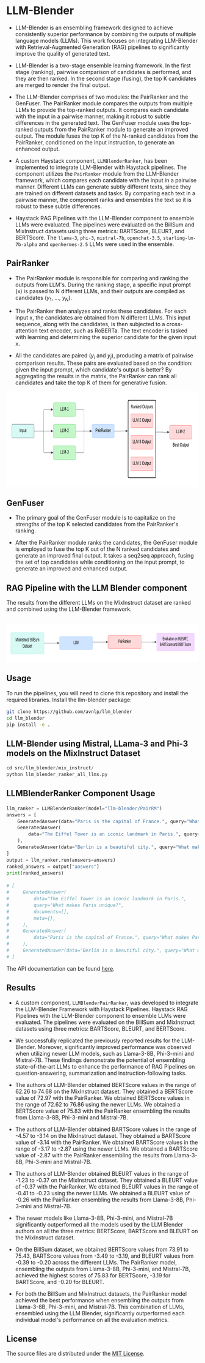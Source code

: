 # LLM-Blender

- LLM-Blender is an ensembling framework designed to achieve consistently superior performance by combining the outputs of multiple language models (LLMs). This work focuses on integrating LLM-Blender with Retrieval-Augmented Generation (RAG) pipelines to significantly improve the quality of generated text.

- LLM-Blender is a two-stage ensemble learning framework. In the first stage (ranking), pairwise comparison of candidates is performed, and they are then ranked. In the second stage (fusing), the top K candidates are merged to render the final output.

- The LLM-Blender comprises of two modules: the PairRanker and the GenFuser. The PairRanker module compares the outputs from multiple LLMs to provide the top-ranked outputs. It compares each candidate with the input in a pairwise manner, making it robust to subtle differences in the generated text. The GenFuser module uses the top-ranked outputs from the PairRanker module to generate an improved output. The module fuses the top K of the N-ranked candidates from the PairRanker, conditioned on the input instruction, to generate an enhanced output.

- A custom Haystack component, `LLMBlenderRanker`, has been implemented to integrate LLM-Blender with Haystack pipelines. The component utilizes the `PairRanker` module from the LLM-Blender framework, which compares each candidate with the input in a pairwise manner. Different LLMs can generate subtly different texts, since they are trained on different datasets and tasks. By comparing each text in a pairwise manner, the component ranks and ensembles the text so it is robust to these subtle differences.

- Haystack RAG Pipelines with the LLM-Blender component to ensemble LLMs were evaluated. The pipelines were evaluated on the BillSum and MixInstruct datasets using three metrics: BARTScore, BLEURT, and BERTScore. The `llama-3`, `phi-3`, `mistral-7b`, `openchat-3.5`, `starling-lm-7b-alpha` and `openhermes-2.5` LLMs were used in the ensemble.

## PairRanker

- The PairRanker module is responsible for comparing and ranking the outputs from LLM's. During the ranking stage, a specific input prompt (x) is passed to N different LLMs, and their outputs are compiled as candidates ($y_1$, …, $y_N$).

- The PairRanker then analyzes and ranks these candidates. For each input x, the candidates are obtained from N different LLMs. This input sequence, along with the candidates, is then subjected to a cross-attention text encoder, such as RoBERTa. The text encoder is tasked with learning and determining the superior candidate for the given input x.

- All the candidates are paired ($y_i$ and $y_j$), producing a matrix of pairwise comparison results. These pairs are evaluated based on the condition: given the input prompt, which candidate's output is better? By aggregating the results in the matrix, the PairRanker can rank all candidates and take the top K of them for generative fusion.

<img src="plots/blender.png" alt="RAG Pipelines Taxonomy" align="middle" height =250>

## GenFuser

- The primary goal of the GenFuser module is to capitalize on the strengths of the top K selected candidates from the PairRanker's ranking.

- After the PairRanker module ranks the candidates, the GenFuser module is employed to fuse the top K out of the N ranked candidates and generate an improved final output. It takes a seq2seq approach, fusing the set of top candidates while conditioning on the input prompt, to generate an improved and enhanced output.

## RAG Pipeline with the LLM Blender component

The results from the different LLMs on the MixInstruct dataset are ranked and combined using the LLM-Blender framework.

<br>
<img src="plots/ranker_pipeline_single_llm.png" alt="RAG Pipelines Taxonomy" align="middle" height =100>

## Usage

To run the pipelines, you will need to clone this repository and install the required libraries.
Install the llm-blender package:

```bash
git clone https://github.com/avnlp/llm_blender
cd llm_blender
pip install -e .
```

## LLM-Blender using Mistral, LLama-3 and Phi-3 models on the MixInstruct Dataset

``` python
cd src/llm_blender/mix_instruct/
python llm_blender_ranker_all_llms.py
```

## LLMBlenderRanker Component Usage

```python
llm_ranker = LLMBlenderRanker(model="llm-blender/PairRM")
answers = [
    GeneratedAnswer(data="Paris is the capital of France.", query="What makes Paris unique?", documents=[]),
    GeneratedAnswer(
        data="The Eiffel Tower is an iconic landmark in Paris.", query="What makes Paris unique?", documents=[]
    ),
    GeneratedAnswer(data="Berlin is a beautiful city.", query="What makes Paris unique?", documents=[]),
]
output = llm_ranker.run(answers=answers)
ranked_answers = output["answers"]
print(ranked_answers)

# [
#     GeneratedAnswer(
#         data="The Eiffel Tower is an iconic landmark in Paris.",
#         query="What makes Paris unique?",
#         documents=[],
#         meta={},
#     ),
#     GeneratedAnswer(
#         data="Paris is the capital of France.", query="What makes Paris unique?", documents=[], meta={}
#     ),
#     GeneratedAnswer(data="Berlin is a beautiful city.", query="What makes Paris unique?", documents=[], meta={}),
# ]
```

The API documentation can be found [here](src/llm_blender/README.md).

## Results

- A custom component, `LLMBlenderPairRanker`, was developed to integrate the LLM-Blender Framework with Haystack Pipelines. Haystack RAG Pipelines with the LLM-Blender component to ensemble LLMs were evaluated. The pipelines were evaluated on the BillSum and MixInstruct datasets using three metrics: BARTScore, BLEURT, and BERTScore.

- We successfully replicated the previously reported results for the LLM-Blender. Moreover, significantly improved performance was observed when utilizing newer LLM models, such as Llama-3-8B, Phi-3-mini and Mistral-7B. These findings demonstrate the potential of ensembling state-of-the-art LLMs to enhance the performance of RAG Pipelines on question-answering, summarization and instruction-following tasks.

- The authors of LLM-Blender obtained BERTScore values in the range of 62.26 to 74.68 on the MixInstruct dataset. They obtained a BERTScore value of 72.97 with the PairRanker. We obtained BERTScore values in the range of 72.62 to 76.86 using the newer LLMs. We obtained a BERTScore value of 75.83 with the PairRanker ensembling the results from Llama-3-8B, Phi-3-mini and Mistral-7B.

- The authors of LLM-Blender obtained BARTScore values in the range of -4.57 to -3.14 on the MixInstruct dataset. They obtained a BARTScore value of -3.14 with the PairRanker. We obtained BARTScore values in the range of -3.17 to -2.87 using the newer LLMs. We obtained a BARTScore value of -2.87 with the PairRanker ensembling the results from Llama-3-8B, Phi-3-mini and Mistral-7B.

- The authors of LLM-Blender obtained BLEURT values in the range of -1.23 to -0.37 on the MixInstruct dataset. They obtained a BLEURT value of -0.37 with the PairRanker. We obtained BLEURT values in the range of -0.41 to -0.23 using the newer LLMs. We obtained a BLEURT value of -0.26 with the PairRanker ensembling the results from Llama-3-8B, Phi-3-mini and Mistral-7B.

- The newer models like Llama-3-8B, Phi-3-mini, and Mistral-7B significantly outperformed all the models used by the LLM Blender authors on all the three metrics: BERTScore, BARTScore and BLEURT on the MixInstruct dataset.

- On the BillSum dataset, we obtained BERTScore values from 73.91 to 75.43, BARTScore values from -3.49 to -3.19, and BLEURT values from -0.39 to -0.20 across the different LLMs. The PairRanker model, ensembling the outputs from Llama-3-8B, Phi-3-mini, and Mistral-7B, achieved the highest scores of 75.83 for BERTScore, -3.19 for BARTScore, and -0.20 for BLEURT.

- For both the BillSum and MixInstruct datasets, the PairRanker model achieved the best performance when ensembling the outputs from Llama-3-8B, Phi-3-mini, and Mistral-7B. This combination of LLMs, ensembled using the LLM Blender, significantly outperformed each individual model's performance on all the evaluation metrics.

## License

The source files are distributed under the [MIT License](https://github.com/avnlp/llm-blender/blob/main/LICENSE).
